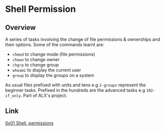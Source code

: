 # Shell Permission

## Overview
A series of tasks involving the change of file permissions & ownerships and their options. Some of the commands learnt are:
* `chmod` to change mode (file permissions)
* `chown` to change owner
* `chgrp` to change group
* `whoami` to display the current user
* `group` to display the groups on a system

As usual files prefixed with units and tens e.g `2-groups` represent the beginner tasks. Prefixed in the hundreds are the advanced tasks e.g `102-if_only`.
Part of ALX's project.

## Link
[0x01 Shell, permissions](https://intranet.alxswe.com/projects/207)
